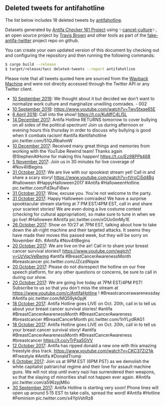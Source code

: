 ## Deleted tweets for antifahotline

The list below includes 18 deleted tweets by
[antifahotline](https://twitter.com/antifahotline).



Datasets generated by [Antifa Checker 161 Project](https://twitter.com/antifacheck161) using ✨[cancel-culture](https://github.com/travisbrown/cancel-culture)✨, an open source project by 
[Travis Brown](https://twitter.com/travisbrown) and other tools as part of the 
[fake-antifa-twitter](https://github.com/antifacheck161/fake-antifa-twitter) project repo on github.

You can create your own updated version of this document by checking out and configuring the
repository and then running the following commands:

```bash
$ cargo build --release
$ target/release/twcc deleted-tweets --report antifahotline
```

Please note that all tweets quoted here are sourced from the
[Wayback Machine](https://web.archive.org) and were not directly accessed through the Twitter API or
any Twitter client.

* [10 September 2019](https://web.archive.org/web/20190925184340/https://twitter.com/antifahotline/status/1171263435352395776): We thought about it but decided we don't want to normalize work culture and marginalize unwilling comrades. - 002 <!--1171263435352395776-->
* [10 September 2019](https://web.archive.org/web/20190925184300/https://twitter.com/antifahotline/status/1171262762720194561): https://www.youtube.com/watch?v=Twv5txqe65E <!--1171262762720194561-->
* [ 6 April 2018](https://web.archive.org/web/20180406015618/https://twitter.com/antifahotline/status/982074488031363073): Call into the show!  https://t.co/KuMfC4LI5L <!--982074488031363073-->
* [14 December 2017](https://web.archive.org/web/20190622091516/https://twitter.com/antifahotline/status/941219026822348800): Antifa Hotline RETURNS tomorrow to cover bullying on all sides of the  political spectrum! Join us during afternoon or evening hours this  thursday in order to discuss why bullying is good when it combats  racism!  #antifa   #antifahotline  pic.twitter.com/51QJRbahmW <!--941219026822348800-->
* [10 December 2017](https://web.archive.org/web/20171210061945/https://twitter.com/antifahotline/status/939741407085961221): Received many great things and memories from working with the YouTube Rewind team! Thanks again @StephenAtHome for making this happen! https://t.co/Ez98PPk468 <!--939741407085961221-->
* [ 5 November 2017](https://web.archive.org/web/20171105002925/https://twitter.com/antifahotline/status/926969667553452032): Join us in 30 minutes for live coverage of #Nov4ItBegins <!--926969667553452032-->
* [31 October 2017](https://web.archive.org/web/20190622114509/https://twitter.com/antifahotline/status/925497249966239744): We are live with our spookiest stream yet! Call in and share a scary story!  https://www.youtube.com/watch?v=tVroCi5d4Bg   #halloween   #HappyHalloween2017   #Antifa   #HalloweenHotline  pic.twitter.com/Fd3kuFi6wv <!--925497249966239744-->
* [31 October 2017](https://web.archive.org/web/20190622114543/https://twitter.com/antifahotline/status/925461829530271745): Wow, excuse you. You're not welcome to the party. <!--925471335672823809-->
* [31 October 2017](https://web.archive.org/web/20190622114543/https://twitter.com/antifahotline/status/925461829530271745): Happy Halloween comrades! We have a surprise spooktacular stream starting at 7 PM EST/4PM EST, call in and share your scariest stories! We are even doing a live costume contest (checking for cultural appropriation), so make sure to tune in when we go live!  #Halloween   #Antifa  pic.twitter.com/xOUo0mMy1E <!--925461829530271745-->
* [26 October 2017](https://web.archive.org/web/20190622120340/https://twitter.com/antifahotline/status/923682051634601984): Show on 10/27 at 7PM EST, talking about how to take down the alt-right machine and their targeted attacks. It seems they have made their moves this passed week, but they will be sorry on November 4th.  #Antifa   #Nov4ItBegins <!--923682051634601984-->
* [20 October 2017](https://web.archive.org/web/20190622122159/https://twitter.com/antifahotline/status/921510435089555456): We are live on the air! Call in to share your breast cancer survival stories!!  https://www.youtube.com/watch?v=UzVqcVeBwmg   #antifa   #BreastCancerAwarenessMonth   #breastcancer  pic.twitter.com/JZczdNqsie <!--921510435089555456-->
* [20 October 2017](https://web.archive.org/web/20190622122211/https://twitter.com/antifahotline/status/921486191345782785): Please do not disrespect the hotline on our free speech platform, for any other questions or concerns, be sure to call in during our show. <!--921487711822807040-->
* [20 October 2017](https://web.archive.org/web/20190622122211/https://twitter.com/antifahotline/status/921486191345782785): We are going live today at 7PM EST/4PM PST! Subscribe to us so that you don't miss the stream at  https://www.youtube.com/c/AntifaHotline !  #Breastcancerawarenessday   #Antifa  pic.twitter.com/MQ59yk0pjK <!--921486191345782785-->
* [18 October 2017](https://web.archive.org/web/20190622123055/https://twitter.com/antifahotline/status/920457088341438465): Antifa Hotline goes LIVE on Oct. 20th, call in to tell us about your breast cancer survival stories!  #antifa   #BreastCancerAwarenessMonth   #BreastCancerAwareness   #breastcancer   #BreastCancerMonth  pic.twitter.com/1nYLydRAG1 <!--920457088341438465-->
* [18 October 2017](https://web.archive.org/web/20171018010524/https://twitter.com/antifahotline/status/920455741458096129): Antifa Hotline goes LIVE on Oct. 20th, call in to tell us your breast cancer survival story! #antifa #BreastCancerAwarenessMonth #BreastCancerAwareness #breastcancer https://t.co/yTrPsa5GVV <!--920455741458096129-->
* [12 October 2017](https://web.archive.org/web/20190622124306/https://twitter.com/antifahotline/status/918601515433992192): Antifa has ripped donald a new one with this amazing freestyle diss track.  https://www.youtube.com/watch?v=CKC37Zi21ik   #Freestyle   #Antifa   #DonaldTrump <!--918601515433992192-->
* [ 6 October 2017](https://web.archive.org/web/20190622130302/https://twitter.com/antifahotline/status/916445680750673920): Join us at 9PM EST (6PM PST) as we demolish the white capitalist  patriarchal regime and their love for assault machine guns. We will not  stop until every nazi has surrendered their weapons, so that the slaying  of minorities shall not happen ever again.  #Antifa  pic.twitter.com/a596zpjM6o <!--916445680750673920-->
* [30 September 2017](https://web.archive.org/web/20190622133042/https://twitter.com/antifahotline/status/914224017011236865): Antifa Hotline is starting very soon! Phone lines will open up around 5:15 EST to take calls, spread the word!  #Antifa   #Hotline   #Feminism  pic.twitter.com/s4YpVshRz8 <!--914224017011236865-->
